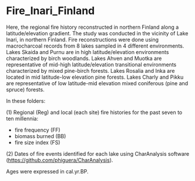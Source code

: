 # Fire_Inari_Finland
Here, the regional fire history reconstructed in northern Finland along a latitude/elevation gradient. 
The study was conducted in the vicinity of Lake Inari, in northern Finland.  Fire reconstructions were done using macrocharcoal records from 8 lakes sampled in 4 different environments. Lakes Skaida and Purnu are in high latitude/elevation environments characterized by birch woodlands. Lakes Ahven and Muotka are representative of mid-high latitude/elevation transitional environments characterized by mixed pine-birch forests. Lakes Rosalia and Inka are located in mid latitude-low elevation pine forests. Lakes Charly and Pikku are representative of low latitude-mid elevation mixed coniferous (pine and spruce) forests. 

In these folders: 

(1) Regional (Reg) and local (each site) fire histories for the past seven to ten millennia: 
   - fire frequency (FF) 
   - biomass burned (BB)  
   - fire size index (FS)  

(2) Dates of fire events identified for each lake using CharAnalysis software (https://github.com/phiguera/CharAnalysis). 
   
Ages were expressed in cal.yr.BP. 
